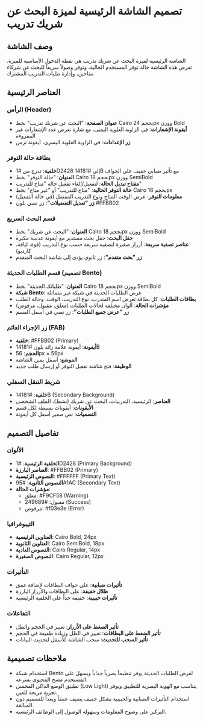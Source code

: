 # تصميم الشاشة الرئيسية لميزة البحث عن شريك تدريب

## وصف الشاشة
الشاشة الرئيسية لميزة البحث عن شريك تدريب هي نقطة الدخول الأساسية للميزة. تعرض هذه الشاشة حالة توفر المستخدم الحالية، وتوفر وصولاً سريعاً للبحث عن شركاء متاحين، وإدارة طلبات التدريب المشترك.

## العناصر الرئيسية

### الرأس (Header)
- **عنوان الصفحة**: "البحث عن شريك تدريب" بخط Cairo بحجم 24px ووزن Bold
- **أيقونة الإشعارات**: في الزاوية العلوية اليمنى، مع شارة تعرض عدد الإشعارات غير المقروءة
- **زر الإعدادات**: في الزاوية العلوية اليسرى، أيقونة ترس

### بطاقة حالة التوفر
- **خلفية**: تدرج من #1D2428 إلى #14181B مع تأثير ضبابي خفيف على الحواف
- **العنوان**: "حالة التوفر" بخط Cairo بحجم 18px ووزن SemiBold
- **مفتاح تبديل الحالة**: لتفعيل/إلغاء تفعيل حالة "متاح للتدريب"
- **حالة التوفر الحالية**: "متاح للتدريب" أو "غير متاح" بخط Cairo بحجم 16px
- **معلومات التوفر**: عرض الوقت المتاح ونوع التدريب المفضل (في حالة التفعيل)
- **زر "تعديل التفضيلات"**: زر نصي بلون #FFBB02

### قسم البحث السريع
- **العنوان**: "البحث عن شريك" بخط Cairo بحجم 18px ووزن SemiBold
- **حقل البحث**: حقل بحث مستدير مع أيقونة عدسة مكبرة
- **عناصر تصفية سريعة**: أزرار صغيرة لتصفية سريعة حسب نوع التدريب (قوة، لياقة، كارديو)
- **زر "بحث متقدم"**: زر ثانوي يؤدي إلى شاشة البحث المتقدم

### قسم الطلبات الحديثة (تصميم Bento)
- **العنوان**: "طلباتك الحديثة" بخط Cairo بحجم 18px ووزن SemiBold
- **شبكة Bento**: عرض الطلبات الحديثة في شبكة غير متماثلة
- **بطاقات الطلبات**: كل بطاقة تعرض اسم المتدرب، نوع التدريب، الوقت، وحالة الطلب
- **مؤشرات الحالة**: ألوان مختلفة لحالات الطلبات (معلق، مقبول، مرفوض)
- **زر "عرض جميع الطلبات"**: زر نصي في أسفل القسم

### زر الإجراء العائم (FAB)
- **خلفية**: #FFBB02 (Primary)
- **أيقونة**: أيقونة علامة زائد بلون #14181B
- **الحجم**: 56px × 56px
- **الموضع**: أسفل يمين الشاشة
- **الوظيفة**: فتح شاشة تفعيل التوفر أو إرسال طلب جديد

### شريط التنقل السفلي
- **خلفية**: #14181B (Secondary Background)
- **العناصر**: الرئيسية، التدريبات، البحث عن شريك (نشط)، الملف الشخصي
- **الأيقونات**: أيقونات بسيطة لكل قسم
- **التسميات**: نص صغير أسفل كل أيقونة

## تفاصيل التصميم

### الألوان
- **الخلفية الرئيسية**: #1D2428 (Primary Background)
- **العناصر البارزة**: #FFBB02 (Primary)
- **النصوص الرئيسية**: #FFFFFF (Primary Text)
- **النصوص الثانوية**: #95A1AC (Secondary Text)
- **مؤشرات الحالة**: 
  - معلق: #F9CF58 (Warning)
  - مقبول: #249689 (Success)
  - مرفوض: #f03e3e (Error)

### التيبوغرافيا
- **العناوين الرئيسية**: Cairo Bold, 24px
- **العناوين الثانوية**: Cairo SemiBold, 18px
- **النصوص العادية**: Cairo Regular, 14px
- **النصوص الصغيرة**: Cairo Regular, 12px

### التأثيرات
- **تأثيرات ضبابية**: على حواف البطاقات لإضافة عمق
- **ظلال خفيفة**: على البطاقات والأزرار البارزة
- **تأثيرات حبيبية**: خفيفة جداً على الخلفية الرئيسية

### التفاعلات
- **تأثير الضغط على الأزرار**: تغيير في الحجم والظل
- **تأثير الضغط على البطاقات**: تغيير في الظل وزيادة طفيفة في الحجم
- **تأثير السحب للتحديث**: سحب الشاشة للأسفل لتحديث البيانات

## ملاحظات تصميمية
- استخدام شبكة Bento لعرض الطلبات الحديثة يوفر تنظيماً بصرياً جذاباً ويسهل على المستخدم مسح المحتوى بسرعة.
- تطبيق الوضع الداكن المحسن (Low Light) يتناسب مع الهوية البصرية للتطبيق ويوفر تجربة مريحة للعين.
- استخدام التأثيرات الضبابية والحبيبية بشكل خفيف يضيف عمقاً وبعداً للتصميم دون المبالغة.
- التركيز على وضوح المعلومات وسهولة الوصول إلى الوظائف الرئيسية.
